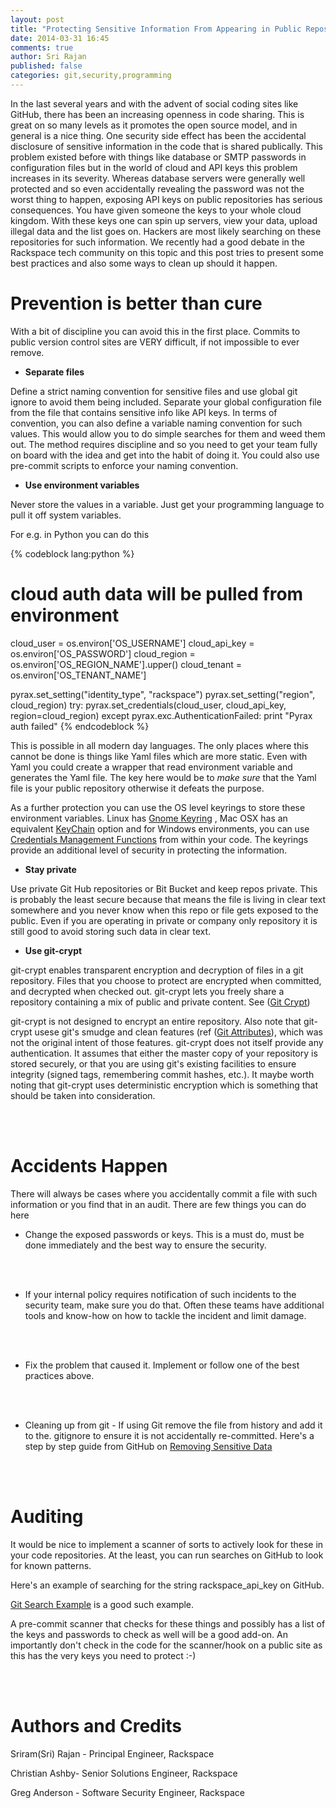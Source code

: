 ```yaml
---
layout: post
title: "Protecting Sensitive Information From Appearing in Public Repos"
date: 2014-03-31 16:45
comments: true
author: Sri Rajan
published: false
categories: git,security,programming
---
```



In the last several years and with the advent of social coding sites like GitHub, there has been an increasing openness in code sharing. This is great on so many levels as it promotes the open source model, and in general is a nice thing.  One security side effect has been the accidental disclosure of sensitive information in the code that is shared publically.  This problem existed before with things like database or SMTP passwords in configuration files but in the world of cloud and API keys this problem increases in its severity. Whereas database servers were generally well protected and so even accidentally revealing the password was not the worst thing to happen, exposing API keys on public repositories has serious consequences. You have given someone the keys to your whole cloud kingdom. With these keys one can spin up servers, view your data, upload illegal data and the list goes on. Hackers are most likely searching on these repositories for such information.  We recently had a good debate in the Rackspace tech community on this topic and this post tries to present some best practices and also some ways to clean up should it happen.

Prevention is better than cure
=====


With a bit of discipline you can avoid this in the first place. Commits to public version control sites are VERY difficult, if not impossible to ever remove.

 * __Separate files__


Define a strict naming convention for sensitive files and use global git ignore to avoid them being included. Separate your global configuration file from the file that contains sensitive info like API keys. In terms of convention, you can also define a variable naming convention for such values. This would allow you to do simple searches for them and weed them out. The method requires discipline and so you need to get your team fully on board with the idea and get into the habit of doing it.  You could also use pre-commit scripts to enforce your naming convention.


 * __Use environment variables__

Never store the values in a variable. Just get your programming language to pull it off system variables.

For e.g. in Python you can do this 

{% codeblock lang:python %}
# cloud auth data will be pulled from environment
cloud_user = os.environ['OS_USERNAME']
cloud_api_key = os.environ['OS_PASSWORD']
cloud_region = os.environ['OS_REGION_NAME'].upper()
cloud_tenant = os.environ['OS_TENANT_NAME']

pyrax.set_setting("identity_type", "rackspace")
pyrax.set_setting("region", cloud_region)
try:
    pyrax.set_credentials(cloud_user,
                          cloud_api_key,
                          region=cloud_region)
except pyrax.exc.AuthenticationFailed:
    print "Pyrax auth failed"
{% endcodeblock %}

This is possible in all modern day languages.  The only places where this cannot be done is things like Yaml files which are more static. Even with Yaml you could create a wrapper that read environment variable and generates the Yaml file. The key here would be to *make sure* that the Yaml file is your public repository otherwise it defeats the purpose.

As a further protection you can use the OS level keyrings to store these environment variables. Linux has [Gnome Keyring](https://wiki.gnome.org/Projects/GnomeKeyring/KeyringIntro) , Mac OSX has an equivalent [KeyChain](https://developer.apple.com/library/mac/documentation/security/Conceptual/keychainServConcepts/01introduction/introduction.html) option and for Windows environments, you can use [Credentials Management Functions](http://msdn.microsoft.com/en-us/library/aa374731%28v=VS.85%29.aspx#credentials_management_functions) from within your code. The keyrings provide an additional level of security in protecting the information.


  * **Stay private**

Use private Git Hub repositories or Bit Bucket and keep repos private. This is probably the least secure because that means the file is living in clear text somewhere and you never know when this repo or file gets exposed to the public. Even if you are operating in private or company only repository it is still good to avoid storing such data in clear text.


  * **Use git-crypt**

git-crypt enables transparent encryption and decryption of files in a git repository. Files that you choose to protect are encrypted when committed, and decrypted when checked out. git-crypt lets you freely share a repository containing a mix of public and private content. See ([Git Crypt](https://www.agwa.name/projects/git-crypt/))

git-crypt is not designed to encrypt an entire repository. Also note that git-crypt usese git's smudge and clean features (ref ([Git Attributes](http://git-scm.com/docs/gitattributes)), which was not the original intent of those features.  git-crypt does not itself provide any authentication. It assumes that either the master copy of your repository is stored securely, or that you are using git's existing facilities to ensure integrity (signed tags, remembering commit hashes, etc.). It maybe worth noting that git-crypt uses deterministic encryption which is something that should be taken into consideration.

<br/>
<br/>

Accidents Happen
=====

There will always be cases where you accidentally commit a file with such information or you find that in an audit. There are few things you can do here


 * Change the exposed passwords or keys. This is a must do, must be done immediately and the best way to ensure the security.

<br/>
<br/>


 * If your internal policy requires notification of such incidents to the security team, make sure you do that. Often these teams have additional tools and know-how on how to tackle the incident and limit damage.

<br/>
<br/>


 * Fix the problem that caused it. Implement or follow one of the best practices above.

<br/>
<br/>


 * Cleaning up from git - If using Git remove the file from history and add it to the. gitignore to ensure it is not accidentally re-committed. Here's a step by step guide from GitHub on [Removing Sensitive Data](https://help.github.com/articles/remove-sensitive-data)

<br/>
<br/>


Auditing
=====
It would be nice to implement a scanner of sorts to actively look for these in your code repositories. At the least, you can run searches on GitHub to look for known patterns.  

Here's an example of searching for the string rackspace_api_key on GitHub.  

[Git Search Example](https://github.com/search?p=2&q=rackspace_api_key&ref=searchresults&type=Code) is a good such example.


A pre-commit scanner that checks for these things and possibly has a list of the keys and passwords to check as well will be a good add-on. An importantly don't check in the code for the scanner/hook on a public site as this has the very keys you need to protect :-)


<br/>
<br/>

Authors and Credits
=====
Sriram(Sri) Rajan - Principal Engineer, Rackspace

Christian Ashby- Senior Solutions Engineer, Rackspace

Greg Anderson - Software Security Engineer, Rackspace



